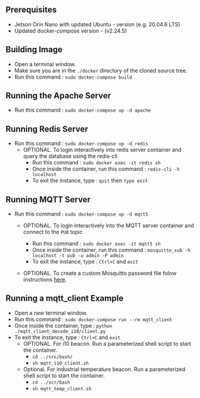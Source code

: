 Prerequisites
------------
- Jetson Orin Nano with updated Ubuntu - version (e.g. 20.04.6 LTS) 
- Updated docker-compose version - (v2.24.5)


Building Image
--------------
- Open a terminal window.
- Make sure you are in the `./docker` directory of the cloned source tree. 
- Run this command : `sudo docker-compose build`


Running the Apache Server
-------------------------
- Run this command : `sudo docker-compose up -d apache`


Running Redis Server
--------------------
- Run this command : `sudo docker-compose up -d redis`
    - OPTIONAL. To login interactively into redis server container and query the database using the redis-cli
        - Run this command : `sudo docker exec -it redis sh`
        - Once inside the container, run this command : `redis-cli -h localhost`
        - To exit the instance, type : `quit` then `type exit`


Running MQTT Server
-------------------
- Run this command : `sudo docker-compose up -d mqtt5`
    - OPTIONAL. To login interactively into the MQTT server container and connect to the `PUB` topic 
        - Run this command : `sudo docker exec -it mqtt5 sh`
        - Once inside the container, run this command : `mosquitto_sub -h localhost -t pub -u admin -P admin`
        - To exit the instance, type : `Ctrl+C` and `exit`

    - OPTIONAL. To create a custom Mosquitto password file folow instructions [here](https://github.com/sukesh-ak/setup-mosquitto-with-docker?tab=readme-ov-file#7-create-a-userpassword-in-the-pwfile).


Running a mqtt_client Example 
-------------------------------
- Open a new terminal window.
- Run this command : `sudo docker-compose run --rm mqtt_client`
- Once inside the container, type : `python ./mqtt_client_decode_i10/client.py`
- To exit the instance, type : `Ctrl+C` and `exit`
    - OPTIONAL. For i10 beacon. Run a parameterized shell script to start the container. 
        - `cd ../src/bash/`
        - `sh mqtt_i10_client.sh`
    - Optional. For industrial temperature beacon. Run a parameterized shell script to start the container.
        - `cd ../scr/bash`
        - `sh mqtt_temp_client.sh` 

